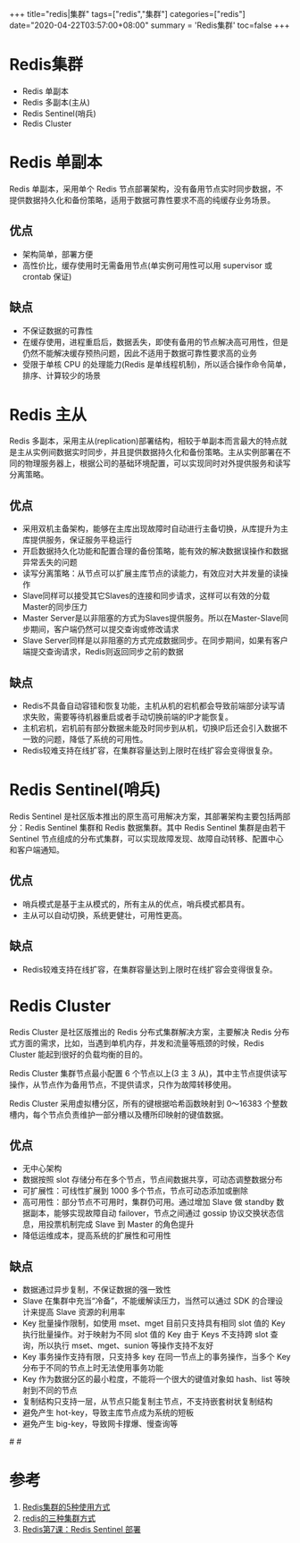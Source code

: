 +++
title="redis|集群"
tags=["redis","集群"]
categories=["redis"]
date="2020-04-22T03:57:00+08:00"
summary = 'Redis集群'
toc=false
+++

Redis集群
=========

-	Redis 单副本
-	Redis 多副本(主从)
-	Redis Sentinel(哨兵)
-	Redis Cluster

Redis 单副本
============

Redis 单副本，采用单个 Redis 节点部署架构，没有备用节点实时同步数据，不提供数据持久化和备份策略，适用于数据可靠性要求不高的纯缓存业务场景。

优点
----

-	架构简单，部署方便
-	高性价比，缓存使用时无需备用节点(单实例可用性可以用 supervisor 或 crontab 保证)

缺点
----

-	不保证数据的可靠性
-	在缓存使用，进程重启后，数据丢失，即使有备用的节点解决高可用性，但是仍然不能解决缓存预热问题，因此不适用于数据可靠性要求高的业务
-	受限于单核 CPU 的处理能力(Redis 是单线程机制)，所以适合操作命令简单，排序、计算较少的场景

Redis 主从
==========

Redis 多副本，采用主从(replication)部署结构，相较于单副本而言最大的特点就是主从实例间数据实时同步，并且提供数据持久化和备份策略。主从实例部署在不同的物理服务器上，根据公司的基础环境配置，可以实现同时对外提供服务和读写分离策略。

优点
----

-	采用双机主备架构，能够在主库出现故障时自动进行主备切换，从库提升为主库提供服务，保证服务平稳运行
-	开启数据持久化功能和配置合理的备份策略，能有效的解决数据误操作和数据异常丢失的问题
-	读写分离策略：从节点可以扩展主库节点的读能力，有效应对大并发量的读操作
-	Slave同样可以接受其它Slaves的连接和同步请求，这样可以有效的分载Master的同步压力
-	Master Server是以非阻塞的方式为Slaves提供服务。所以在Master-Slave同步期间，客户端仍然可以提交查询或修改请求
-	Slave Server同样是以非阻塞的方式完成数据同步。在同步期间，如果有客户端提交查询请求，Redis则返回同步之前的数据

缺点
----

-	Redis不具备自动容错和恢复功能，主机从机的宕机都会导致前端部分读写请求失败，需要等待机器重启或者手动切换前端的IP才能恢复。
-	主机宕机，宕机前有部分数据未能及时同步到从机，切换IP后还会引入数据不一致的问题，降低了系统的可用性。
-	Redis较难支持在线扩容，在集群容量达到上限时在线扩容会变得很复杂。

Redis Sentinel(哨兵)
====================

Redis Sentinel 是社区版本推出的原生高可用解决方案，其部署架构主要包括两部分：Redis Sentinel 集群和 Redis 数据集群。其中 Redis Sentinel 集群是由若干 Sentinel 节点组成的分布式集群，可以实现故障发现、故障自动转移、配置中心和客户端通知。

优点
----

-	哨兵模式是基于主从模式的，所有主从的优点，哨兵模式都具有。
-	主从可以自动切换，系统更健壮，可用性更高。

缺点
----

-	Redis较难支持在线扩容，在集群容量达到上限时在线扩容会变得很复杂。

Redis Cluster
=============

Redis Cluster 是社区版推出的 Redis 分布式集群解决方案，主要解决 Redis 分布式方面的需求，比如，当遇到单机内存，并发和流量等瓶颈的时候，Redis Cluster 能起到很好的负载均衡的目的。

Redis Cluster 集群节点最小配置 6 个节点以上(3 主 3 从)，其中主节点提供读写操作，从节点作为备用节点，不提供请求，只作为故障转移使用。

Redis Cluster 采用虚拟槽分区，所有的键根据哈希函数映射到 0～16383 个整数槽内，每个节点负责维护一部分槽以及槽所印映射的键值数据。

优点
----

-	无中心架构
-	数据按照 slot 存储分布在多个节点，节点间数据共享，可动态调整数据分布
-	可扩展性：可线性扩展到 1000 多个节点，节点可动态添加或删除
-	高可用性：部分节点不可用时，集群仍可用。通过增加 Slave 做 standby 数据副本，能够实现故障自动 failover，节点之间通过 gossip 协议交换状态信息，用投票机制完成 Slave 到 Master 的角色提升
-	降低运维成本，提高系统的扩展性和可用性

缺点
----

-	数据通过异步复制，不保证数据的强一致性
-	Slave 在集群中充当“冷备”，不能缓解读压力，当然可以通过 SDK 的合理设计来提高 Slave 资源的利用率
-	Key 批量操作限制，如使用 mset、mget 目前只支持具有相同 slot 值的 Key 执行批量操作。对于映射为不同 slot 值的 Key 由于 Keys 不支持跨 slot 查询，所以执行 mset、mget、sunion 等操作支持不友好
-	Key 事务操作支持有限，只支持多 key 在同一节点上的事务操作，当多个 Key 分布于不同的节点上时无法使用事务功能
-	Key 作为数据分区的最小粒度，不能将一个很大的键值对象如 hash、list 等映射到不同的节点
-	复制结构只支持一层，从节点只能复制主节点，不支持嵌套树状复制结构
-	避免产生 hot-key，导致主库节点成为系统的短板
-	避免产生 big-key，导致网卡撑爆、慢查询等

\# #

参考
====

1.	[Redis集群的5种使用方式](https://stor.51cto.com/art/201910/604653.htm)
2.	[redis的三种集群方式](https://www.cnblogs.com/51life/p/10233340.html)
3.	[Redis第7课：Redis Sentinel 部署](https://zhuanlan.zhihu.com/p/112253138)

